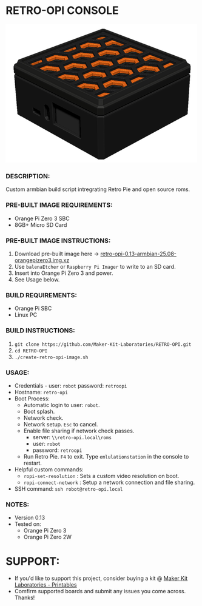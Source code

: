 # RETRO-OPI CONSOLE
![Retro Opi Image](./documentation/retro-opi-image.png)

### DESCRIPTION:
Custom armbian build script intregrating Retro Pie and open source roms.

### PRE-BUILT IMAGE REQUIREMENTS:
- Orange Pi Zero 3 SBC
- 8GB+ Micro SD Card

### PRE-BUILT IMAGE INSTRUCTIONS:
1. Download pre-built image here -> [retro-opi-0.13-armbian-25.08-orangepizero3.img.xz](https://makerkitlab.xyz/data/kit/retroopi/retro-opi-0.13-armbian-25.08-orangepizero3.img.xz)
2. Use `balenaEtcher` or `Raspberry Pi Imager` to write to an SD card.
3. Insert into Orange Pi Zero 3 and power.
4. See Usage below.

### BUILD REQUIREMENTS:
- Orange Pi SBC
- Linux PC

### BUILD INSTRUCTIONS:
1.  `git clone https://github.com/Maker-Kit-Laboratories/RETRO-OPI.git`
2.  `cd RETRO-OPI`
3.  `./create-retro-opi-image.sh`

### USAGE:
- Credentials - user: `robot` password: `retroopi`
- Hostname: `retro-opi`
- Boot Process:
    - Automatic login to user: `robot`.
    - Boot splash.
    - Network check.
    - Network setup. `Esc` to cancel.
    - Enable file sharing if network check passes.
        - server: `\\retro-opi.local\roms`
        - user: `robot`
        - password: `retroopi`
    - Run Retro Pie. `F4` to exit. Type `emlulationstation` in the console to restart.
- Helpful custom commands:
    - `ropi-set-resolution` : Sets a custom video resolution on boot.
    - `ropi-connect-network` : Setup a network connection and file sharing.
- SSH command: `ssh robot@retro-opi.local`

### NOTES:
- Version 0.13
- Tested on:
    - Orange Pi Zero 3
    - Orange Pi Zero 2W



# SUPPORT:
- If you'd like to support this project, consider buying a kit @ [Maker Kit Laboratories - Printables](https://www.printables.com/@MakerKitLab_2578894)
- Comfirm supported boards and submit any issues you come across. Thanks!